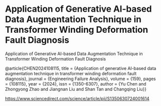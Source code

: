 # Application of Generative AI-based Data Augmentation Technique in Transformer Winding Deformation Fault Diagnosis
Application of Generative AI-based Data Augmentation Technique in Transformer Winding Deformation Fault Diagnosis

@article{CHEN2024108115,
title = {Application of generative AI-based data augmentation technique in transformer winding deformation fault diagnosis},
journal = {Engineering Failure Analysis},
volume = {159},
pages = {108115},
year = {2024},
issn = {1350-6307},
author = {Yu Chen and Zhongyong Zhao and Jiangnan Liu and Shan Tan and Changqing Liu}}

https://www.sciencedirect.com/science/article/pii/S1350630724001614
